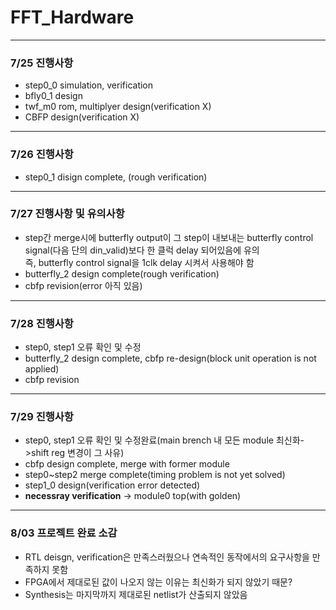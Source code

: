 # FFT_Hardware

---
### 7/25 진행사항
- step0_0 simulation, verification
- bfly0_1 design
- twf_m0 rom, multiplyer design(verification X)
- CBFP design(verification X)
---
### 7/26 진행사항
- step0_1 disign complete, (rough verification)
---
### 7/27 진행사항 및 유의사항
- step간 merge시에 butterfly output이 그 step이 내보내는 butterfly control signal(다음 단의 din_valid)보다 한 클럭 delay 되어있음에 유의  
  즉, butterfly control signal을 1clk delay 시켜서 사용해야 함
- butterfly_2 design complete(rough verification)
- cbfp revision(error 아직 있음)
---
### 7/28 진행사항
- step0, step1 오류 확인 및 수정
- butterfly_2 design complete, cbfp re-design(block unit operation is not applied)
- cbfp revision
---
### 7/29 진행사항
- step0, step1 오류 확인 및 수정완료(main brench 내 모든 module 최신화->shift reg 변경이 그 사유)
- cbfp design complete, merge with former module
- step0~step2 merge complete(timing problem is not yet solved)
- step1_0 design(verification error detected)
- **necessray verification** -> module0 top(with golden)
---
### 8/03 프로젝트 완료 소감
- RTL deisgn, verification은 만족스러웠으나 연속적인 동작에서의 요구사항을 만족하지 못함
- FPGA에서 제대로된 값이 나오지 않는 이유는 최신화가 되지 않았기 때문?
- Synthesis는 마지막까지 제대로된 netlist가 산출되지 않았음
